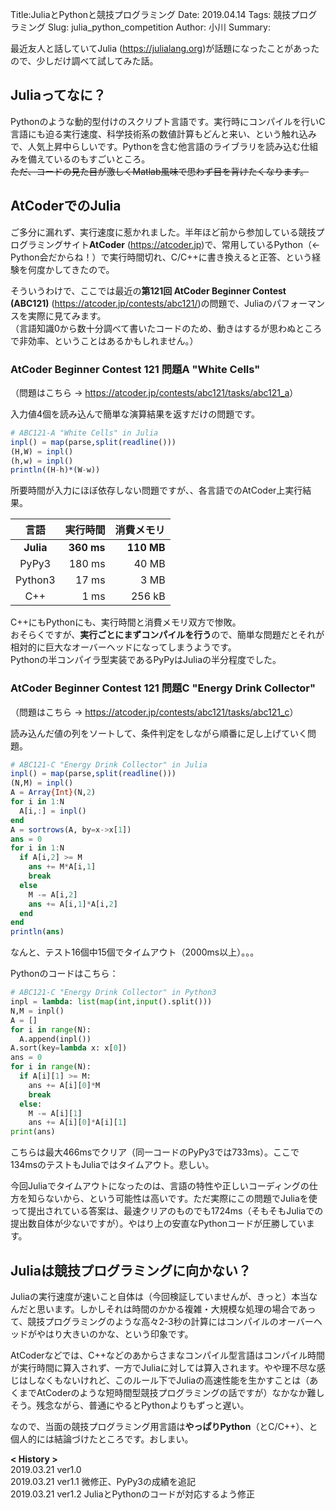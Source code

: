 Title:JuliaとPythonと競技プログラミング
Date: 2019.04.14
Tags: 競技プログラミング
Slug: julia_python_competition
Author: 小川
Summary:

最近友人と話していてJulia (<https://julialang.org>)が話題になったことがあったので、少しだけ調べて試してみた話。

## Juliaってなに？

Pythonのような動的型付けのスクリプト言語です。実行時にコンパイルを行いC言語にも迫る実行速度、科学技術系の数値計算もどんと来い、という触れ込みで、人気上昇中らしいです。Pythonを含む他言語のライブラリを読み込む仕組みを備えているのもすごいところ。  
~~ただ、コードの見た目が激しくMatlab風味で思わず目を背けたくなります。~~

## AtCoderでのJulia

ご多分に漏れず、実行速度に惹かれました。半年ほど前から参加している競技プログラミングサイト**AtCoder** (<https://atcoder.jp>)で、常用しているPython（← Python会だからね！）で実行時間切れ、C/C++に書き換えると正答、という経験を何度かしてきたので。

そういうわけで、ここでは最近の**第121回 AtCoder Beginner Contest (ABC121)** (<https://atcoder.jp/contests/abc121/>)の問題で、Juliaのパフォーマンスを実際に見てみます。  
（言語知識0から数十分調べて書いたコードのため、動きはするが思わぬところで非効率、ということはあるかもしれません。）

### AtCoder Beginner Contest 121 問題A "White Cells"

（問題はこちら → <https://atcoder.jp/contests/abc121/tasks/abc121_a>）

入力値4個を読み込んで簡単な演算結果を返すだけの問題です。

```julia
# ABC121-A "White Cells" in Julia
inpl() = map(parse,split(readline()))
(H,W) = inpl()
(h,w) = inpl()
println((H-h)*(W-w))
```

所要時間が入力にほぼ依存しない問題ですが、、各言語でのAtCoder上実行結果。

|   言語    |   実行時間 | 消費メモリ |
| :-------: | ---------: | ---------: |
| **Julia** | **360 ms** | **110 MB** |
|   PyPy3   |     180 ms |      40 MB |
|  Python3  |      17 ms |       3 MB |
|    C++    |       1 ms |     256 kB |

C++にもPythonにも、実行時間と消費メモリ双方で惨敗。   
おそらくですが、**実行ごとにまずコンパイルを行う**ので、簡単な問題だとそれが相対的に巨大なオーバーヘッドになってしまうようです。  
Pythonの半コンパイラ型実装であるPyPyはJuliaの半分程度でした。

<!---

### AtCoder Beginner Contest 121-B

問題はこちら → <https://atcoder.jp/contests/abc121/tasks/abc121_b>

```julia
# ABC121-B by Julia
inpl() = map(parse,split(readline()))
(N,M,C) = inpl()
B = input()
A = Array{Int}(N,M)
for n=1:N
	A[n,:] = inpl()
end
ans = 0
D = A*B+C
for d in D
  if d > 0
  	ans+=1
  end
end
println(ans)
```

--->

### AtCoder Beginner Contest 121 問題C "Energy Drink Collector"

（問題はこちら → <https://atcoder.jp/contests/abc121/tasks/abc121_c>）

読み込んだ値の列をソートして、条件判定をしながら順番に足し上げていく問題。

```julia
# ABC121-C "Energy Drink Collector" in Julia
inpl() = map(parse,split(readline()))
(N,M) = inpl()
A = Array{Int}(N,2)
for i in 1:N
  A[i,:] = inpl()
end
A = sortrows(A, by=x->x[1])
ans = 0
for i in 1:N
  if A[i,2] >= M
    ans += M*A[i,1]
    break
  else
    M -= A[i,2]
    ans += A[i,1]*A[i,2]
  end
end
println(ans)
```

なんと、テスト16個中15個でタイムアウト（2000ms以上）。。。

Pythonのコードはこちら：

```python
# ABC121-C "Energy Drink Collector" in Python3
inpl = lambda: list(map(int,input().split()))
N,M = inpl()
A = []
for i in range(N):
  A.append(inpl())
A.sort(key=lambda x: x[0])
ans = 0
for i in range(N):
  if A[i][1] >= M:
    ans += A[i][0]*M
    break
  else:
    M -= A[i][1]
    ans += A[i][0]*A[i][1]
print(ans)
```

こちらは最大466msでクリア（同一コードのPyPy3では733ms）。ここで134msのテストもJuliaではタイムアウト。悲しい。

今回Juliaでタイムアウトになったのは、言語の特性や正しいコーディングの仕方を知らないから、という可能性は高いです。ただ実際にこの問題でJuliaを使って提出されている答案は、最速クリアのものでも1724ms（そもそもJuliaでの提出数自体が少ないですが）。やはり上の安直なPythonコードが圧勝しています。

## Juliaは競技プログラミングに向かない？

Juliaの実行速度が速いこと自体は（今回検証していませんが、きっと）本当なんだと思います。しかしそれは時間のかかる複雑・大規模な処理の場合であって、競技プログラミングのような高々2-3秒の計算にはコンパイルのオーバーヘッドがやはり大きいのかな、という印象です。  

AtCoderなどでは、C++などのあからさまなコンパイル型言語はコンパイル時間が実行時間に算入されず、一方でJuliaに対しては算入されます。やや理不尽な感じはしなくもないけれど、このルール下でJuliaの高速性能を生かすことは（あくまでAtCoderのような短時間型競技プログラミングの話ですが）なかなか難しそう。残念ながら、普通にやるとPythonよりもずっと遅い。  

なので、当面の競技プログラミング用言語は**やっぱりPython**（とC/C++）、と個人的には結論づけたところです。おしまい。

**< History >**  
2019.03.21 ver1.0  
2019.03.21 ver1.1 微修正、PyPy3の成績を追記  
2019.03.21 ver1.2 JuliaとPythonのコードが対応するよう修正
